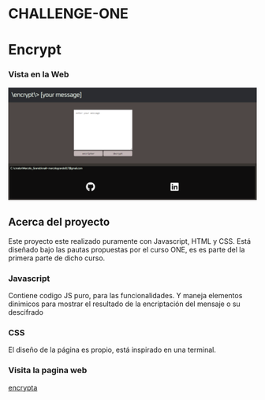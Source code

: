 # CHALLENGE-ONE 

# Encrypt

### Vista en la Web

<p align="left">
  <img width=800 src="./images/Encrypt.png" />
</p>

## Acerca del proyecto

Este proyecto este realizado puramente con Javascript, HTML y CSS. Está diseñado bajo las pautas propuestas por el curso ONE, es es parte del la primera parte de dicho curso. 


### Javascript

Contiene codigo JS puro, para las funcionalidades. Y maneja elementos dinimicos para mostrar el resultado de la encriptación del mensaje o su descifrado
  
### CSS

El diseño de la página es propio, está inspirado en una terminal.

### Visita la pagina web 

<a href="https://marcelo017.github.io/Encrypta/">encrypta</a>
